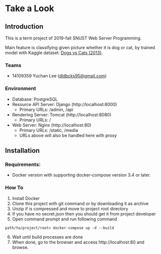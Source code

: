 # Take a Look

## Introduction
This is a term project of 2019-fall SNUST Web Server Programming.

Main feature is classifying given picture whether it is dog or cat, by trained model with Kaggle dataset: [Dogs vs Cats (2013)](https://www.kaggle.com/c/dogs-vs-cats).

### Teams
- 14109359 Yuchan Lee (dldbcks95@gmail.com)

### Environment
- Database: PostgreSQL
- Resource API Server: Django (http://localhost:8000)
    - Primary URLs: /admin, /api
- Rendering Server: Tomcat (http://localhost:8080)
    - Primary URLs: /
- Web Server: Nginx (http://localhost:80)
    - Primary URLs: /static, /media
    - URLs above will also be handled here with proxy

## Installation

### Requirements: 
- Docker version with supporting docker-compose version 3.4 or later.

### How To
1. Install Docker
2. Clone this project with git command or by downloading it as archive
3. Unzip if is compressed and move to project root directory
4. If you have no secret.json then you should get it from project developer
5. Open command prompt and run following command

```
path/to/project/root> docker-compose up -d --build
```
6. Wait until build processes are done
7. When done, go to the browser and access http://localhost:80 and browse.
